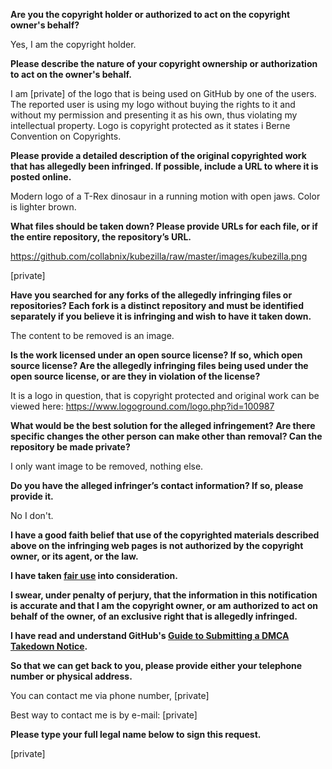 **Are you the copyright holder or authorized to act on the copyright owner's behalf?**

Yes, I am the copyright holder.

**Please describe the nature of your copyright ownership or authorization to act on the owner's behalf.**

I am [private] of the logo that is being used on GitHub by one of the users. The reported user is using my logo without buying the rights to it and without my permission and presenting it as his own, thus violating my intellectual property. Logo is copyright protected as it states i Berne Convention on Copyrights.

**Please provide a detailed description of the original copyrighted work that has allegedly been infringed. If possible, include a URL to where it is posted online.**

Modern logo of a T-Rex dinosaur in a running motion with open jaws. Color is lighter brown.

**What files should be taken down? Please provide URLs for each file, or if the entire repository, the repository’s URL.**

https://github.com/collabnix/kubezilla/raw/master/images/kubezilla.png

[private]

**Have you searched for any forks of the allegedly infringing files or repositories? Each fork is a distinct repository and must be identified separately if you believe it is infringing and wish to have it taken down.**

The content to be removed is an image.

**Is the work licensed under an open source license? If so, which open source license? Are the allegedly infringing files being used under the open source license, or are they in violation of the license?**

It is a logo in question, that is copyright protected and original work can be viewed here: https://www.logoground.com/logo.php?id=100987

**What would be the best solution for the alleged infringement? Are there specific changes the other person can make other than removal? Can the repository be made private?**

I only want image to be removed, nothing else.

**Do you have the alleged infringer’s contact information? If so, please provide it.**

No I don't.

**I have a good faith belief that use of the copyrighted materials described above on the infringing web pages is not authorized by the copyright owner, or its agent, or the law.**

**I have taken <a href="https://www.lumendatabase.org/topics/22">fair use</a> into consideration.**

**I swear, under penalty of perjury, that the information in this notification is accurate and that I am the copyright owner, or am authorized to act on behalf of the owner, of an exclusive right that is allegedly infringed.**

**I have read and understand GitHub's <a href="https://help.github.com/articles/guide-to-submitting-a-dmca-takedown-notice/">Guide to Submitting a DMCA Takedown Notice</a>.**

**So that we can get back to you, please provide either your telephone number or physical address.**

You can contact me via phone number, [private]

Best way to contact me is by e-mail: [private]

**Please type your full legal name below to sign this request.**

[private]
